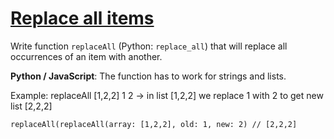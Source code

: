 # [Replace all items](https://www.codewars.com/kata/57ae18c6e298a7a6d5000c7a/train/swift)

Write function `replaceAll` (Python: `replace_all`) that will replace all occurrences of an item with another.

**Python / JavaScript**: The function has to work for strings and lists.

Example: replaceAll [1,2,2] 1 2 -> in list [1,2,2] we replace 1 with 2 to get new list [2,2,2]

    replaceAll(replaceAll(array: [1,2,2], old: 1, new: 2) // [2,2,2]
